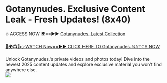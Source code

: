 # Gotanynudes. Exclusive Content Leak - Fresh Updates! (8x40)

🔥 ACCESS NOW 🌍==►► <a href="https://tinyurl.com/yc657z5k" rel="nofollow">Gotanynudes. Latest Collection</a>
<br><br>
[🔴🌍📺📱👉WA𝚃CH Now==►► CLICK HERE TO Gotanynudes. 𝚆𝙰𝚃𝙲𝙷 NOW](https://tinyurl.com/yc657z5k)
<br><br>
Unlock Gotanynudes.'s private videos and photos today! Dive into the newest 2025 content updates and explore exclusive material you won’t find anywhere else.
<br>
<a href="https://tinyurl.com/yc657z5k" rel="nofollow" data-target="animated-image.originalLink"><img src="https://camo.githubusercontent.com/8a4f000d20f83aca3bf7ec5f350d767afa0574a8a352519fd8cfa583a6f93a33/68747470733a2f2f692e696d6775722e636f6d2f644a486b345a712e676966" data-canonical-src="https://i.imgur.com/dJHk4Zq.gif" style="max-width: 100%; display: inline-block;" data-target="animated-image.originalImage"></a>
<br>
